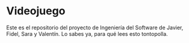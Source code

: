 # Videojuego
Este es el repositorio del proyecto de Ingeniería del Software de Javier, Fidel, Sara y Valentín. Lo sabes ya, para qué lees esto tontopolla.
